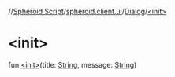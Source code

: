 //[Spheroid Script](../../index.md)/[spheroid.client.ui](../index.md)/[Dialog](index.md)/[&lt;init&gt;](-init-.md)



# &lt;init&gt;  
 
fun [&lt;init&gt;](-init-.md)(title: [String](../../spheroid/-string/index.md), message: [String](../../spheroid/-string/index.md))  



